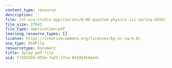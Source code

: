 ```yaml
---
content_type: resource
description: ''
file: /ol-ocw-studio-app/courses/8-06-quantum-physics-iii-spring-2018/f73025b5455efa2517ca84d3645dea4c_NSac7cMQnJw.pdf
file_size: 27643
file_type: application/pdf
learning_resource_types: []
license: https://creativecommons.org/licenses/by-nc-sa/4.0/
ocw_type: OCWFile
resourcetype: Document
title: 3play pdf file
uid: f73025b5-455e-fa25-17ca-84d3645dea4c
---
```

